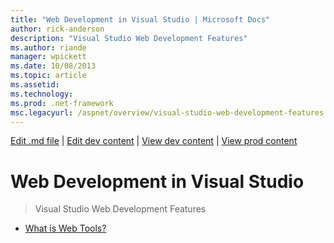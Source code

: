 ```yaml
---
title: "Web Development in Visual Studio | Microsoft Docs"
author: rick-anderson
description: "Visual Studio Web Development Features"
ms.author: riande
manager: wpickett
ms.date: 10/08/2013
ms.topic: article
ms.assetid: 
ms.technology: 
ms.prod: .net-framework
msc.legacyurl: /aspnet/overview/visual-studio-web-development-features
---
```

[Edit .md file](C:\Projects\msc\dev\Msc.Www\Web.ASP\App_Data\github\aspnet\overview\index.md) | [Edit dev content](http://www.aspdev.net/umbraco#/content/content/edit/51227) | [View dev content](http://docs.aspdev.net/tutorials/aspnet/overview/visual-studio-web-development-features/index.html) | [View prod content](http://www.asp.net/aspnet/overview/visual-studio-web-development-features)

Web Development in Visual Studio
====================
> Visual Studio Web Development Features


- [What is Web Tools?](what-is-web-tools.md)